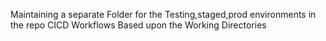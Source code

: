 Maintaining a separate Folder for the Testing,staged,prod environments in the repo
CICD Workflows Based upon the Working Directories

